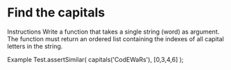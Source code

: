 # Find the capitals

Instructions
Write a function that takes a single string (word) as argument. The function must return an ordered list containing the indexes of all capital letters in the string.

Example
Test.assertSimilar( capitals('CodEWaRs'), [0,3,4,6] );
